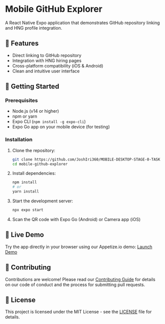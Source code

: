 # Mobile GitHub Explorer

A React Native Expo application that demonstrates GitHub repository linking and HNG profile integration.

## 🌟 Features

- Direct linking to GitHub repository
- Integration with HNG hiring pages
- Cross-platform compatibility (iOS & Android)
- Clean and intuitive user interface

## 🚀 Getting Started

### Prerequisites

- Node.js (v14 or higher)
- npm or yarn
- Expo CLI (`npm install -g expo-cli`)
- Expo Go app on your mobile device (for testing)

### Installation

1. Clone the repository:
   ```bash
   git clone https://github.com/JoshIri360/MOBILE-DESKTOP-STAGE-0-TASK.git
   cd mobile-github-explorer
   ```

2. Install dependencies:
   ```bash
   npm install
   # or
   yarn install
   ```

3. Start the development server:
   ```bash
   npx expo start
   ```

4. Scan the QR code with Expo Go (Android) or Camera app (iOS)

## 📱 Live Demo

Try the app directly in your browser using our Appetize.io demo:
[Launch Demo](YOUR_APPETIZE_LINK)

## 🤝 Contributing

Contributions are welcome! Please read our [Contributing Guide](CONTRIBUTING.md) for details on our code of conduct and the process for submitting pull requests.

## 📄 License

This project is licensed under the MIT License - see the [LICENSE](LICENSE) file for details.
